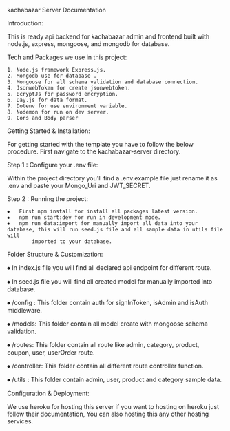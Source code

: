 
kachabazar Server Documentation


Introduction: 

This is ready api backend for kachabazar admin and frontend built with node.js, express, mongoose, and mongodb for database. 


Tech and Packages we use in this project:

    1. Node.js framework Express.js.
    2. Mongodb use for database .
    3. Mongoose for all schema validation and database connection.
    4. JsonwebToken for create jsonwebtoken.
    5. BcryptJs for password encryption.
    6. Day.js for data format.
    7. Dotenv for use environment variable.
    8. Nodemon for run on dev server.
    9. Cors and Body parser

Getting Started & Installation:

For getting started with the template you have to follow the below procedure. First navigate to the kachabazar-server directory.

Step 1 : Configure your .env file:

Within the project directory you'll find a .env.example file just rename it as .env and paste your Mongo_Uri and JWT_SECRET.

Step 2 : Running the project:

    ⦁	First npm install for install all packages latest version.
    ⦁	npm run start:dev for run in development mode.
    ⦁	npm run data:import for manually import all data into your database, this will run seed.js file and all sample data in utils file will
            imported to your database.


Folder Structure & Customization:

⦁   In index.js file you will find all declared api endpoint for different route.

⦁   In seed.js file you will find all created model for manually imported into database.

⦁   /config : This folder contain auth for signInToken, isAdmin and isAuth middleware.

⦁   /models: This folder contain all model create with mongoose schema validation.

⦁   /routes: This folder contain all route like admin, category, product, coupon, user, userOrder route. 

⦁  /controller: This folder contain all different route controller function.

⦁  /utils : This folder contain admin, user, product and category sample data.



Configuration & Deployment:

We use heroku for hosting this server if you want to hosting on heroku just follow their documentation, You can also hosting this any other hosting services.